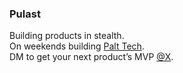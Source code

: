 ### Pulast  

Building products in stealth.  
On weekends building [Palt Tech](https://www.palt.tech/).  
DM to get your next product’s MVP [@X](https://x.com/pulaststiwari).  

<!---
PulastTiwari/PulastTiwari is a ✨ special ✨ repository because its `README.md` (this file) appears on your GitHub profile.
--->
